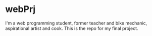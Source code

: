 # webPrj
I'm a web programming student, former teacher and bike mechanic, aspirational artist and cook. This is the repo for my final project.
